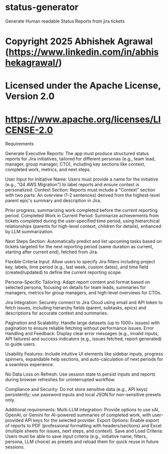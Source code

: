 # status-generator
Generate Human readable Status Reports from jira tickets

# Copyright 2025 Abhishek Agrawal (https://www.linkedin.com/in/abhishekagrawal/)
# Licensed under the Apache License, Version 2.0
# https://www.apache.org/licenses/LICENSE-2.0


Requirements


Generate Executive Reports: The app must produce structured status reports for Jira initiatives, tailored for different personas (e.g., team lead, manager, group manager, CTO), including key sections like context, completed work, metrics, and next steps.

User Input for Initiative Name: Users must provide a name for the initiative (e.g., "Q4 AWS Migration") to label reports and ensure context is personalized.
Context Section: Reports must include a "Context" section with two parts:
An overview (1-2 sentences) derived from the highest-level parent epic's summary and description in Jira.

Prior progress, summarizing work completed before the current reporting period.
Completed Work in Current Period: Summarize achievements from tickets completed during the user-specified time period, using hierarchical relationships (parents for high-level context, children for details), enhanced by LLM summarization.

Next Steps Section: Automatically predict and list upcoming tasks based on tickets targeted for the next reporting period (same duration as current, starting after current end), fetched from Jira.

Flexible Criteria Input: Allow users to specify Jira filters including project key, labels, time period (e.g., last week, custom dates), and time field (created/updated) to define the current reporting scope.


Persona-Specific Tailoring: Adapt report content and format based on selected persona, focusing on details for team leads, summaries for managers, metrics for group managers, and high-level overviews for CTOs.


Jira Integration: Securely connect to Jira Cloud using email and API token to fetch issues, including hierarchy fields (parent, subtasks, epics) and descriptions for accurate context and summaries.

Pagination and Scalability: Handle large datasets (up to 1000+ issues) with pagination to ensure reliable fetching without performance issues.
Error Handling and Feedback: Display clear error messages (e.g., invalid inputs, API failures) and success indicators (e.g., issues fetched, report generated) to guide users.

Usability Features: Include intuitive UI elements like sidebar inputs, progress spinners, expandable help sections, and auto-calculation of next periods for a seamless experience.

No Data Loss on Refresh: Use session state to persist inputs and reports during browser refreshes for uninterrupted workflow.

Compliance and Security: Do not store sensitive data (e.g., API keys) persistently; use password inputs and local JSON for non-sensitive presets only.

Additional requirements:
Multi-LLM Integration: Provide options to use xAI, OpenAI, or Gemini for AI-powered summaries of completed work, with user-provided API keys for the selected provider.
Export Options: Enable export of reports to PDF (professional formatting with headers/sections) and Excel (multiple sheets for issues, next steps, and context).
Save and Load Criteria: Users must be able to save input criteria (e.g., initiative name, filters, persona, LLM choice) as presets and reload them for quick reuse in future sessions.
